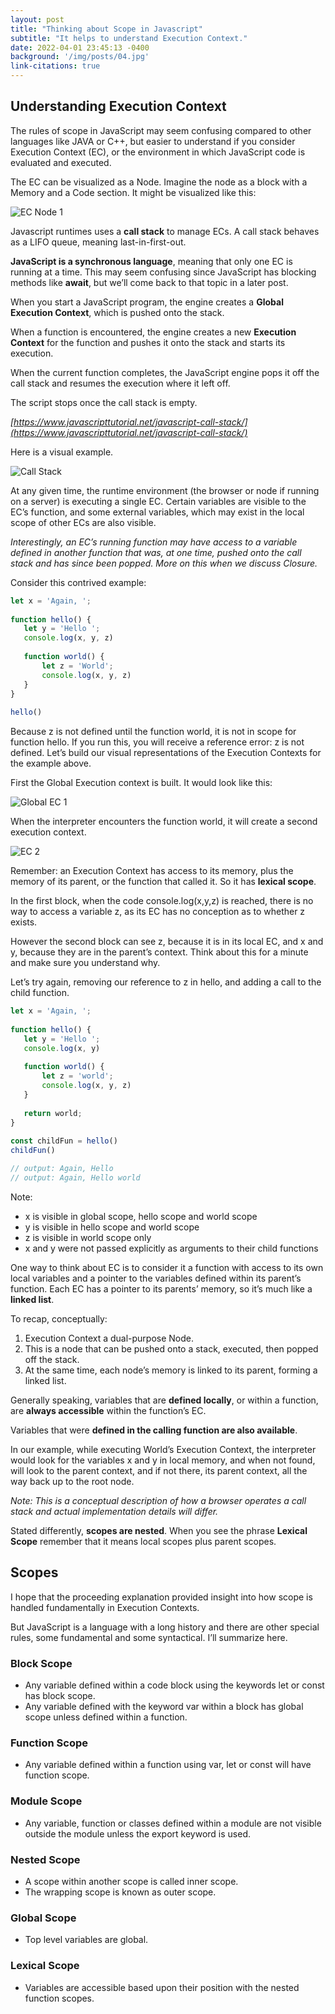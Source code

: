 ```yaml
---
layout: post
title: "Thinking about Scope in Javascript"
subtitle: "It helps to understand Execution Context."
date: 2022-04-01 23:45:13 -0400
background: '/img/posts/04.jpg'
link-citations: true
---
```

## Understanding Execution Context

The rules of scope in JavaScript may seem confusing compared to other languages like JAVA or C++, but easier to understand if you consider Execution Context (EC), or the environment in which JavaScript code is evaluated and executed.

The EC can be visualized as a Node. Imagine the node as a block with a Memory and a Code section. It might be visualized like this:

![EC Node 1](/img/posts/ec.png)

Javascript runtimes uses a **call stack** to manage ECs. A call stack behaves as a LIFO queue, meaning last-in-first-out.

**JavaScript is a synchronous language**, meaning that only one EC is running at a time. This may seem confusing since JavaScript has blocking methods like **await**, but we’ll come back to that topic in a later post.

When you start a JavaScript program, the engine creates a **Global Execution Context**, which is pushed onto the stack.

When a function is encountered, the engine creates a new **Execution Context** for the function and pushes it onto the stack and starts its execution.

When the current function completes, the JavaScript engine pops it off the call stack and resumes the execution where it left off.

The script stops once the call stack is empty.

*[https://www.javascripttutorial.net/javascript-call-stack/](https://www.javascripttutorial.net/javascript-call-stack/)*

Here is a visual example.

![Call Stack](/img/posts/call-stack.png)

At any given time, the runtime environment (the browser or node if running on a server) is executing a single EC. Certain variables are visible to the EC’s function, and some external variables, which may exist in the local scope of other ECs are also visible. 

*Interestingly, an EC’s running function may have access to a variable defined in another function that was, at one time, pushed onto the call stack and has since been popped. More on this when we discuss Closure.*

Consider this contrived example:

```javascript 
let x = 'Again, ';
 
function hello() {
   let y = 'Hello ';
   console.log(x, y, z)
 
   function world() {
       let z = 'World';
       console.log(x, y, z)
   }
}
 
hello()
```

Because z is not defined until the function world, it is not in scope for function hello. If you run this, you will receive a reference error: z is not defined.
Let’s build our visual representations of the Execution Contexts for the example above. 

First the Global Execution context is built. It would look like this:


![Global EC 1](/img/posts/global-ec-1.png)

When the interpreter encounters the function world, it will create a second execution context.

![EC 2](/img/posts/ec-2.png)

Remember: an Execution Context has access to its memory, plus the memory of its parent, or the function that called it. So it has **lexical scope**.

In the first block, when the code console.log(x,y,z) is reached, there is no way to access a variable z, as its EC has no conception as to whether z exists.

However the second block can see z, because it is in its local EC, and x and y, because they are in the parent’s context. Think about this for a minute and make sure you understand why.

Let’s try again, removing our reference to z in hello, and adding a call to the child function.

```javascript
let x = 'Again, ';
 
function hello() {
   let y = 'Hello ';
   console.log(x, y)
 
   function world() {
       let z = 'world';
       console.log(x, y, z)
   }
 
   return world;
}
 
const childFun = hello()
childFun()

// output: Again, Hello
// output: Again, Hello world
```

Note:

* x is visible in global scope, hello scope and world scope
* y is visible in hello scope and world scope
* z is visible in world scope only
* x and y were not passed explicitly as arguments to their child functions

One way to think about EC is to consider it a function with access to its own local variables and a pointer to the variables defined within its parent’s function.  Each EC has a pointer to its parents’ memory, so it’s much like a **linked list**. 

To recap, conceptually:

1. Execution Context a dual-purpose Node.
2. This is a node that can be pushed onto a stack, executed, then popped off the stack.
3. At the same time, each node’s memory is linked to its parent, forming a linked list.


Generally speaking, variables that are **defined locally**, or within a function, are **always accessible** within the function’s EC.

Variables that were **defined in the calling function are also available**.

In our example, while executing World’s Execution Context, the interpreter would look for the variables x and y in local memory, and when not found, will look to the parent context, and if not there, its parent context, all the way back up to the root node.


*Note: This is a conceptual description of how a browser operates a call stack and actual implementation details will differ.*

Stated differently, **scopes are nested**. When you see the phrase **Lexical Scope** remember that it means local scopes plus parent scopes. 

## Scopes 

I hope that the proceeding explanation provided insight into how scope is handled fundamentally in Execution Contexts.

But JavaScript is a language with a long history and there are other special rules, some fundamental and some syntactical. I’ll summarize here.

### Block Scope
* Any variable defined within a code block using the keywords let or const has block scope.
* Any variable defined with the keyword var within a block has global scope  unless defined within a function. 

### Function Scope

* Any variable defined within a function using var, let or const will have function scope.

### Module Scope
* Any variable, function or classes defined within a module are not visible outside the module unless the export keyword is used.

### Nested Scope
* A scope within another scope is called inner scope.
* The wrapping scope is known as outer scope.

### Global Scope
* Top level variables are global.

### Lexical Scope
* Variables are accessible based upon their position with the nested function scopes.

